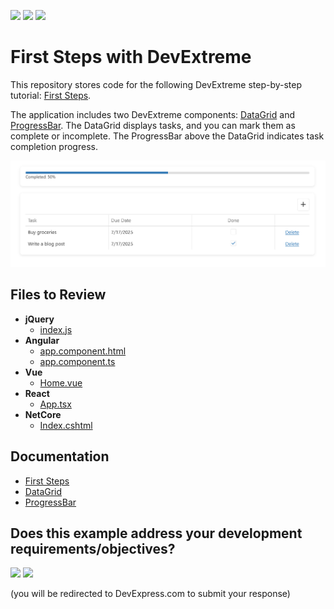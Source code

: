 <!-- default badges list -->
[![](https://img.shields.io/badge/Open_in_DevExpress_Support_Center-FF7200?style=flat-square&logo=DevExpress&logoColor=white)](https://supportcenter.devexpress.com/ticket/details/T1297944)
[![](https://img.shields.io/badge/📖_How_to_use_DevExpress_Examples-e9f6fc?style=flat-square)](https://docs.devexpress.com/GeneralInformation/403183)
[![](https://img.shields.io/badge/💬_Leave_Feedback-feecdd?style=flat-square)](#does-this-example-address-your-development-requirementsobjectives)
<!-- default badges end -->
# First Steps with DevExtreme

This repository stores code for the following DevExtreme step-by-step tutorial: [First Steps](https://js.devexpress.com/Documentation/Guide/Common/First_Steps/). 

The application includes two DevExtreme components: [DataGrid](https://js.devexpress.com/Documentation/Guide/UI_Components/DataGrid/Overview/) and [ProgressBar](https://js.devexpress.com/Documentation/Guide/UI_Components/ProgressBar/Overview/). The DataGrid displays tasks, and you can mark them as complete or incomplete. The ProgressBar above the DataGrid indicates task completion progress.

<div align="center"><img src="./first-steps.png" /></div>

## Files to Review

- **jQuery**
    - [index.js](jQuery/src/index.js)
- **Angular**
    - [app.component.html](Angular/src/app/app.component.html)
    - [app.component.ts](Angular/src/app/app.component.ts)
- **Vue**
    - [Home.vue](Vue/src/components/HomeContent.vue)
- **React**
    - [App.tsx](React/src/App.tsx)
- **NetCore**    
    - [Index.cshtml](ASP.NET%20Core/Views/Home/Index.cshtml)

## Documentation

- [First Steps](https://js.devexpress.com/Documentation/Guide/Common/First_Steps/)
- [DataGrid](https://js.devexpress.com/Documentation/Guide/UI_Components/DataGrid/Overview/)
- [ProgressBar](https://js.devexpress.com/Documentation/Guide/UI_Components/ProgressBar/Overview/)

<!-- feedback -->
## Does this example address your development requirements/objectives?

[<img src="https://www.devexpress.com/support/examples/i/yes-button.svg"/>](https://www.devexpress.com/support/examples/survey.xml?utm_source=github&utm_campaign=devextreme-first-steps&~~~was_helpful=yes) [<img src="https://www.devexpress.com/support/examples/i/no-button.svg"/>](https://www.devexpress.com/support/examples/survey.xml?utm_source=github&utm_campaign=devextreme-first-steps&~~~was_helpful=no)

(you will be redirected to DevExpress.com to submit your response)
<!-- feedback end -->
